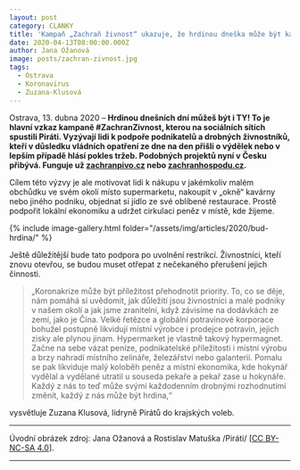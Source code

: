 ```yaml
---
layout: post
category: CLANKY
title: 'Kampaň „Zachraň živnost“ ukazuje, že hrdinou dneška může být každý z nás'
date: 2020-04-13T08:00:00.000Z
author: Jana Ožanová
image: posts/zachran-zivnost.jpg
tags:
  - Ostrava
  - Koronavirus
  - Zuzana-Klusová
---
```


Ostrava, 13. dubna 2020 – **Hrdinou dnešních dní můžeš být i TY! To je hlavní vzkaz kampaně #ZachranZivnost, kterou na sociálních sítích spustili Piráti. Vyzývají lidi k podpoře podnikatelů a drobných živnostníků, kteří v důsledku vládních opatření ze dne na den přišli o výdělek nebo v lepším případě hlásí pokles tržeb.  Podobných projektů nyní v Česku přibývá. Funguje už [zachranpivo.cz](https://zachranpivo.cz) nebo [zachranhospodu.cz](https://zachranhospodu.cz).**

Cílem této výzvy je ale motivovat lidi k nákupu v jakémkoliv malém obchůdku ve svém okolí místo supermarketu, nakoupit v „okně“ kavárny nebo jiného podniku, objednat si jídlo ze své oblíbené restaurace. Prostě podpořit lokální ekonomiku a udržet cirkulaci peněz v místě, kde žijeme.

{% include image-gallery.html folder="/assets/img/articles/2020/bud-hrdina/" %}

Ještě důležitější bude tato podpora po uvolnění restrikcí. Živnostníci, kteří znovu otevřou, se budou muset otřepat z nečekaného přerušení jejich činnosti.

> „Koronakrize může být příležitost přehodnotit priority. To, co se děje, nám pomáhá si uvědomit, jak důležití jsou živnostníci a malé podniky v našem okolí a jak jsme zranitelní, když závisíme na dodávkách ze zemí, jako je Čína. Velké řetězce a globální potravinové korporace bohužel postupně likvidují místní výrobce i prodejce potravin, jejich zisky ale plynou jinam. Hypermarket je vlastně takový hypermagnet. Začne na sebe vázat peníze, podnikatelské příležitosti i místní výrobu a brzy nahradí místního zelináře, železářství nebo galanterii. Pomalu se pak likviduje malý koloběh peněz a místní ekonomika, kde hokynář vydělal a vydělané utratil u souseda pekaře a pekař zase u hokynáře. Každý z nás to teď může svými každodenním drobnými rozhodnutími změnit, každý z nás může být hrdina,“

vysvětluje Zuzana Klusová, lídryně Pirátů do krajských voleb.

---

Úvodní obrázek zdroj: Jana Ožanová a Rostislav Matuška /Piráti/ \[[CC BY-NC-SA 4.0](https://creativecommons.org/licenses/by-nc-sa/4.0/deed.cs)\].

- - -
